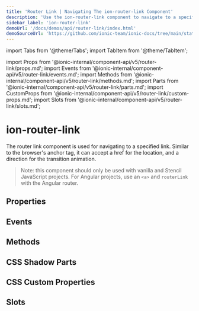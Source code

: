 ```yaml
---
title: 'Router Link | Navigating The ion-router-link Component'
description: 'Use the ion-router-link component to navigate to a specified link. The router link can accept an href for location and a direction for the transition animation.'
sidebar_label: 'ion-router-link'
demoUrl: '/docs/demos/api/router-link/index.html'
demoSourceUrl: 'https://github.com/ionic-team/ionic-docs/tree/main/static/demos/api/router-link/index.html'
---
```


import Tabs from '@theme/Tabs';
import TabItem from '@theme/TabItem';

import Props from '@ionic-internal/component-api/v5/router-link/props.md';
import Events from '@ionic-internal/component-api/v5/router-link/events.md';
import Methods from '@ionic-internal/component-api/v5/router-link/methods.md';
import Parts from '@ionic-internal/component-api/v5/router-link/parts.md';
import CustomProps from '@ionic-internal/component-api/v5/router-link/custom-props.md';
import Slots from '@ionic-internal/component-api/v5/router-link/slots.md';

# ion-router-link

The router link component is used for navigating to a specified link. Similar to the browser's anchor tag, it can accept a href for the location, and a direction for the transition animation.

> Note: this component should only be used with vanilla and Stencil JavaScript projects. For Angular projects, use an `<a>` and `routerLink` with the Angular router.

## Properties

<Props />

## Events

<Events />

## Methods

<Methods />

## CSS Shadow Parts

<Parts />

## CSS Custom Properties

<CustomProps />

## Slots

<Slots />
